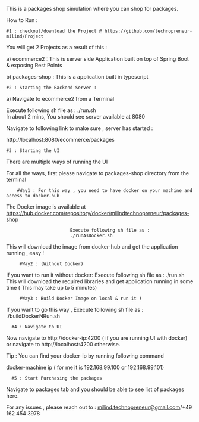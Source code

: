 This is a packages shop simulation where you can shop for packages.

How to Run :

    #1 : checkout/download the Project @ https://github.com/technopreneur-milind/Project

You will get 2 Projects as a result of this :

a) ecommerce2 : This is server side Application built on top of Spring Boot & exposing Rest Points

b) packages-shop : This is a application built in typescript

    #2 : Starting the Backend Server : 

  a) Navigate to ecommerce2 from a Terminal
  
  Execute following sh file as :
                          ./run.sh  
  In about 2 mins, You should see server available at 8080
  
  Navigate to following link to make sure , server has started :
  
  http://localhost:8080/ecommerce/packages
  
  
    #3 : Starting the UI 
 There are multiple ways of running the UI 
 
 For all the ways, first please navigate to packages-shop directory from the terminal
 
        #Way1 : For this way , you need to have docker on your machine and access to docker-hub
 The Docker image is available at https://hub.docker.com/repository/docker/milindtechnopreneur/packages-shop
 
                            Execute following sh file as :
                            ./runAsDocker.sh  
  This will download the image from docker-hub and get the application running , easy !
  
         #Way2 : (Without Docker)
         
 If you want to run it without docker: 
                               Execute following sh file as :
                            ./run.sh  
 This will download the required libraries and get application running in some time ( This may take up to 5 minutes)
 
 
         #Way3 : Build Docker Image on local & run it !
         
 If you want to go this way ,
                              Execute following sh file as :
                              ./buildDockerNRun.sh 
 
 
      #4 : Navigate to UI
      
 Now navigate to http://docker-ip:4200 ( if you are running UI with docker) 
 or navigate to http://localhost:4200 otherwise.
 
 Tip : You can find your docker-ip by running following command 
 
 docker-machine ip  ( for me it is 192.168.99.100 or 192.168.99.101)
 
      #5 : Start Purchasing the packages
      
 Navigate to packages tab and you should be able to see list of packages here.
 
 
 
 
 For any issues , please reach out to : milind.technopreneur@gmail.com/+49 162 454 3978
 
 
